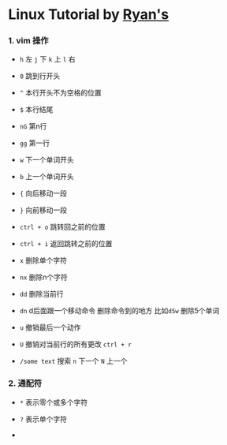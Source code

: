 # Linux Tutorial by [Ryan's](https://ryanstutorials.net/)

### 1. vim 操作

- `h` 左 `j` 下 `k` 上 `l` 右

- `0` 跳到行开头

- `^` 本行开头不为空格的位置

- `$` 本行结尾

- `nG` 第n行

- `gg` 第一行

- `w` 下一个单词开头

- `b` 上一个单词开头

- `{` 向后移动一段

- `}` 向前移动一段

- `ctrl + o` 跳转回之前的位置

- `ctrl + i` 返回跳转之前的位置

- `x` 删除单个字符

- `nx` 删除n个字符

- `dd` 删除当前行

- `dn` d后面跟一个移动命令 删除命令到的地方 比如`d5w` 删除5个单词

- `u` 撤销最后一个动作

- `U` 撤销对当前行的所有更改 `ctrl + r`

- `/some text`  搜索 `n` 下一个 `N` 上一个

### 2. 通配符

- `*` 表示零个或多个字符

- `?` 表示单个字符

- 
